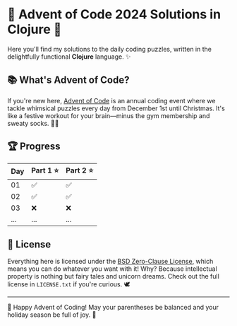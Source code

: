 # 🎄 Advent of Code 2024 Solutions in Clojure 🎄

Here you'll find my solutions to the daily coding puzzles, written in the delightfully functional **Clojure** language. ✨ 

## 📚 What's Advent of Code?
If you're new here, [Advent of Code](https://adventofcode.com/) is an annual coding event where we tackle whimsical puzzles every day from December 1st until Christmas. It's like a festive workout for your brain—minus the gym membership and sweaty socks. 🧦✨

## 🏆 Progress
| Day | Part 1 ⭐ | Part 2 ⭐ |
|-----|------------|------------|
| 01  |   ✅   |    ✅    |
| 02  |   ✅   |    ✅    |
| 03  |   ❌   |    ❌    |
| ... |  ...   |   ...    |

## 🎁 License
Everything here is licensed under the [BSD Zero-Clause License](https://opensource.org/licenses/0BSD), which means you can do whatever you want with it! Why? Because intellectual property is nothing but fairy tales and unicorn dreams. Check out the full license in `LICENSE.txt` if you're curious. 🕊️

---

🎉 Happy Advent of Coding! May your parentheses be balanced and your holiday season be full of joy. 🌟

